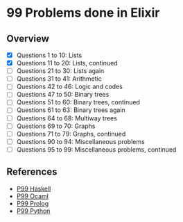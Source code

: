 # 99 Problems done in Elixir

## Overview

- [x] Questions 1 to 10: Lists
- [x] Questions 11 to 20: Lists, continued
- [ ] Questions 21 to 30: Lists again
- [ ] Questions 31 to 41: Arithmetic
- [ ] Questions 42 to 46: Logic and codes
- [ ] Questions 47 to 50: Binary trees
- [ ] Questions 51 to 60: Binary trees, continued
- [ ] Questions 61 to 63: Binary trees again
- [ ] Questions 64 to 68: Multiway trees
- [ ] Questions 69 to 70: Graphs
- [ ] Questions 71 to 79: Graphs, continued
- [ ] Questions 90 to 94: Miscellaneous problems
- [ ] Questions 95 to 99: Miscellaneous problems, continued

## References

- [P99 Haskell](https://wiki.haskell.org/H-99:_Ninety-Nine_Haskell_Problems)
- [P99 Ocaml](https://ocaml.org/exercises#1)
- [P99 Prolog](https://kalabovi.org/pitel:flp:99pl)
- [P99 Python](https://wiki.python.org/moin/ProblemSets/99%20Prolog%20Problems%20Solutions)
